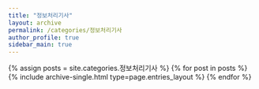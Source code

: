 ```yaml
---
title: "정보처리기사"
layout: archive
permalink: /categories/정보처리기사
author_profile: true
sidebar_main: true
---
```


{% assign posts = site.categories.정보처리기사 %}
{% for post in posts %} {% include archive-single.html type=page.entries_layout %} {% endfor %}
